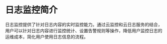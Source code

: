 # 日志监控简介<a name="ZH-CN_TOPIC_0103029435"></a>

日志监控提供了针对日志内容的实时监控能力。通过云监控和云日志服务的结合，用户可以针对日志内容进行监控统计、设置告警规则等操作，降低用户监控日志的运维成本，简化用户使用日志信息的流程。

